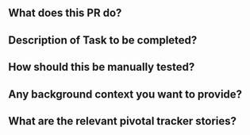 ## What does this PR do?
## Description of Task to be completed?
## How should this be manually tested?
## Any background context you want to provide?
## What are the relevant pivotal tracker stories?